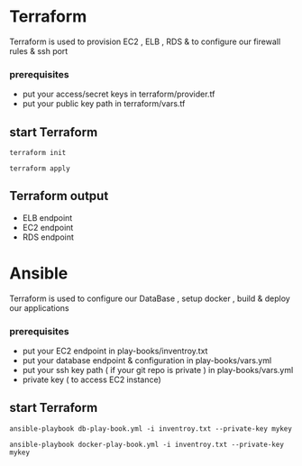 # Terraform 

Terraform is used to provision EC2 , ELB , RDS & to configure our firewall rules & ssh port 

### prerequisites

- put your access/secret keys in terraform/provider.tf
- put your public key path in terraform/vars.tf

## start Terraform 

```
terraform init

terraform apply
```

## Terraform output 

- ELB endpoint
- EC2 endpoint
- RDS endpoint

# Ansible 

Terraform is used to configure our DataBase , setup docker , build & deploy our applications

### prerequisites

- put your EC2 endpoint in play-books/inventroy.txt
- put your database endpoint & configuration in play-books/vars.yml
- put your ssh key path ( if your git repo is private ) in play-books/vars.yml
- private key ( to access EC2 instance) 


## start Terraform 

```
ansible-playbook db-play-book.yml -i inventroy.txt --private-key mykey

ansible-playbook docker-play-book.yml -i inventroy.txt --private-key mykey

```
